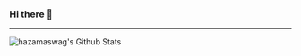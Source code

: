### Hi there 👋

<!--
**hazamaswag/hazamaswag** is a ✨ _special_ ✨ repository because its `README.md` (this file) appears on your GitHub profile.

Here are some ideas to get you started:

- 🔭 I’m currently working on ...
- 🌱 I’m currently learning ...
- 👯 I’m looking to collaborate on ...
- 🤔 I’m looking for help with ...
- 💬 Ask me about ...
- 📫 How to reach me: ...
- 😄 Pronouns: ...
- ⚡ Fun fact: ...
-->

---

<img align='left' alt="hazamaswag's Github Stats" src="https://
github-readme-stats.vercel.app/api?usernamer=hazamaswag&show_icons=true&
hide_border=true" />